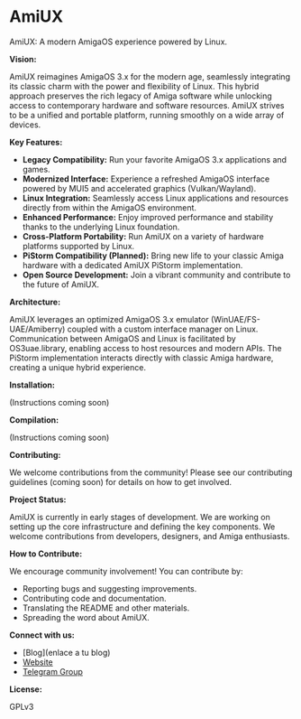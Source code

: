 # AmiUX
AmiUX: A modern AmigaOS experience powered by Linux.

**Vision:**

AmiUX reimagines AmigaOS 3.x for the modern age, seamlessly integrating its classic charm with the power and flexibility of Linux. This hybrid approach preserves the rich legacy of Amiga software while unlocking access to contemporary hardware and software resources. AmiUX strives to be a unified and portable platform, running smoothly on a wide array of devices.

**Key Features:**

* **Legacy Compatibility:**  Run your favorite AmigaOS 3.x applications and games.
* **Modernized Interface:** Experience a refreshed AmigaOS interface powered by MUI5 and accelerated graphics (Vulkan/Wayland).
* **Linux Integration:** Seamlessly access Linux applications and resources directly from within the AmigaOS environment.
* **Enhanced Performance:** Enjoy improved performance and stability thanks to the underlying Linux foundation.
* **Cross-Platform Portability:**  Run AmiUX on a variety of hardware platforms supported by Linux.
* **PiStorm Compatibility (Planned):**  Bring new life to your classic Amiga hardware with a dedicated AmiUX PiStorm implementation.
* **Open Source Development:**  Join a vibrant community and contribute to the future of AmiUX.

**Architecture:**

AmiUX leverages an optimized AmigaOS 3.x emulator (WinUAE/FS-UAE/Amiberry) coupled with a custom interface manager on Linux.  Communication between AmigaOS and Linux is facilitated by OS3uae.library, enabling access to host resources and modern APIs. The PiStorm implementation interacts directly with classic Amiga hardware, creating a unique hybrid experience.

**Installation:**

(Instructions coming soon)

**Compilation:**

(Instructions coming soon)

**Contributing:**

We welcome contributions from the community!  Please see our contributing guidelines (coming soon) for details on how to get involved.

**Project Status:**

AmiUX is currently in early stages of development. We are working on setting up the core infrastructure and defining the key components.  We welcome contributions from developers, designers, and Amiga enthusiasts.

**How to Contribute:**

We encourage community involvement!  You can contribute by:

* Reporting bugs and suggesting improvements.
* Contributing code and documentation.
* Translating the README and other materials.
* Spreading the word about AmiUX.

**Connect with us:**

* [Blog](enlace a tu blog)
* [Website](https://sites.google.com/view/aruxos/inicio?authuser=0 )
* [Telegram Group]( https://t.me/+cArwmiO1IwZmOGM0 )

**License:**

GPLv3
